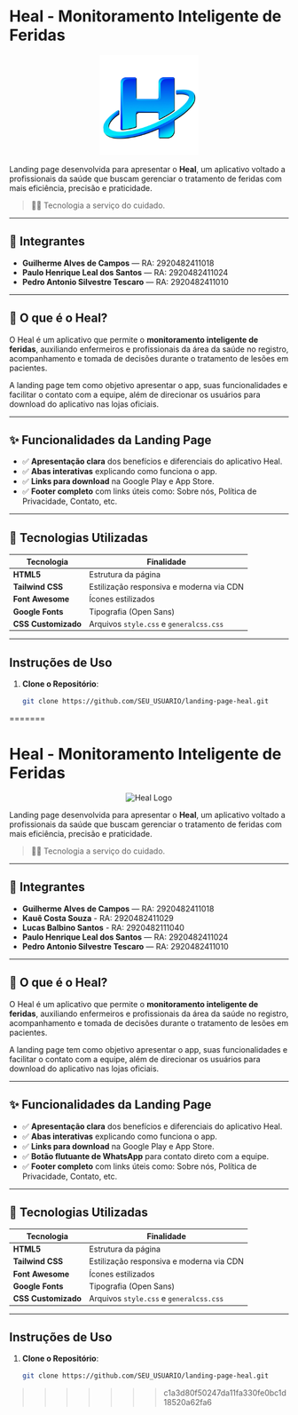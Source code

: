 # Heal - Monitoramento Inteligente de Feridas

<p align="center">
  <img src="site\src\view\assets\imgs\Logo_Heal4.png" alt="Heal Logo" width="180">
</p>

Landing page desenvolvida para apresentar o **Heal**, um aplicativo voltado a profissionais da saúde que buscam gerenciar o tratamento de feridas com mais eficiência, precisão e praticidade.

> 👨‍⚕️ Tecnologia a serviço do cuidado.

---

## 👥 Integrantes

- **Guilherme Alves de Campos** — RA: 2920482411018
- **Paulo Henrique Leal dos Santos** — RA: 2920482411024
- **Pedro Antonio Silvestre Tescaro** — RA: 2920482411010

---

## 📲 O que é o Heal?

O Heal é um aplicativo que permite o **monitoramento inteligente de feridas**, auxiliando enfermeiros e profissionais da área da saúde no registro, acompanhamento e tomada de decisões durante o tratamento de lesões em pacientes.

A landing page tem como objetivo apresentar o app, suas funcionalidades e facilitar o contato com a equipe, além de direcionar os usuários para download do aplicativo nas lojas oficiais.

---

## ✨ Funcionalidades da Landing Page

- ✅ **Apresentação clara** dos benefícios e diferenciais do aplicativo Heal.
- ✅ **Abas interativas** explicando como funciona o app.
- ✅ **Links para download** na Google Play e App Store.
- ✅ **Footer completo** com links úteis como: Sobre nós, Política de Privacidade, Contato, etc.

---

## 🧪 Tecnologias Utilizadas

| Tecnologia         | Finalidade                                 |
|--------------------|---------------------------------------------|
| **HTML5**          | Estrutura da página                         |
| **Tailwind CSS**   | Estilização responsiva e moderna via CDN    |
| **Font Awesome**   | Ícones estilizados                          |
| **Google Fonts**   | Tipografia (Open Sans)                      |
| **CSS Customizado**| Arquivos `style.css` e `generalcss.css`     |

---

## Instruções de Uso

1. **Clone o Repositório**:
   ```bash
   git clone https://github.com/SEU_USUARIO/landing-page-heal.git
=======
# Heal - Monitoramento Inteligente de Feridas

<p align="center">
  <img src="./imgs/Logo_Heal4.png" alt="Heal Logo" width="180">
</p>

Landing page desenvolvida para apresentar o **Heal**, um aplicativo voltado a profissionais da saúde que buscam gerenciar o tratamento de feridas com mais eficiência, precisão e praticidade.

> 👨‍⚕️ Tecnologia a serviço do cuidado.

---

## 👥 Integrantes

- **Guilherme Alves de Campos** — RA: 2920482411018
- **Kauê Costa Souza** - RA: 2920482411029
- **Lucas Balbino Santos** - RA: 2920482111040
- **Paulo Henrique Leal dos Santos** — RA: 2920482411024
- **Pedro Antonio Silvestre Tescaro** — RA: 2920482411010

---

## 📲 O que é o Heal?

O Heal é um aplicativo que permite o **monitoramento inteligente de feridas**, auxiliando enfermeiros e profissionais da área da saúde no registro, acompanhamento e tomada de decisões durante o tratamento de lesões em pacientes.

A landing page tem como objetivo apresentar o app, suas funcionalidades e facilitar o contato com a equipe, além de direcionar os usuários para download do aplicativo nas lojas oficiais.

---

## ✨ Funcionalidades da Landing Page

- ✅ **Apresentação clara** dos benefícios e diferenciais do aplicativo Heal.
- ✅ **Abas interativas** explicando como funciona o app.
- ✅ **Links para download** na Google Play e App Store.
- ✅ **Botão flutuante de WhatsApp** para contato direto com a equipe.
- ✅ **Footer completo** com links úteis como: Sobre nós, Política de Privacidade, Contato, etc.

---

## 🧪 Tecnologias Utilizadas

| Tecnologia         | Finalidade                                 |
|--------------------|---------------------------------------------|
| **HTML5**          | Estrutura da página                         |
| **Tailwind CSS**   | Estilização responsiva e moderna via CDN    |
| **Font Awesome**   | Ícones estilizados                          |
| **Google Fonts**   | Tipografia (Open Sans)                      |
| **CSS Customizado**| Arquivos `style.css` e `generalcss.css`     |

---

## Instruções de Uso

1. **Clone o Repositório**:
   ```bash
   git clone https://github.com/SEU_USUARIO/landing-page-heal.git
>>>>>>> c1a3d80f50247da11fa330fe0bc1d18520a62fa6
